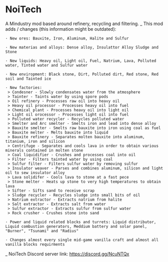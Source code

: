 # NoiTech
A Mindustry mod based around refinery, recycling and filtering.
_
This mod adds / changes (this information might be outdated):

	· New ores: Bauxite, Iron, Aluminum, Halite and Sulfur

	· New materias and alloys: Dense alloy, Insulattor Alloy Sludge and Stone

	· New liquids: Heavy oil, Light oil, Fuel, Natrium, Lava, Polluted water, Tinted water and Sulfur water

	· New enviropment: Black stone, Dirt, Polluted dirt, Red stone, Red soil and Tainted ice

	· New factories:
	 > Condesner - Slowly condensates water from the atmosphere
	 > Tainter - Taints water by using spore pods
	 > Oil refinery - Processes raw oil into heavy oil
	 > Heavy oil processor - Processes heavy oil into fuel
	 > Chemical plant - Processes heavy oil into light oil
	 > Light oil orocessor - Processes light oil into fuel
	 > Polluted water recycler - Recycles polluted water
	 > Smelter and Arc smelter - Smelts iron and lead into dense alloy
	 > Bauxite smelter - Smelts raw bauxite into iron using coal as fuel
	 > Bauxite melter - Melts bauxite into liquid
	 > Bauxite refinery - Separates molten bauxite into aluminum, titanium, iron and silicon
	 > Centrifuge - Separates and cools lava in order to obtain various minerals contained in molten stone
	 > Coal liquidifier - Crushes and processes coal into oil
	 > Filter - Filters tainted water by using coal
	 > Sulfur filter - Filters sulfur water by removing sulfur
	 > Insulator weaver - Parses and combines aluminum, silicon and light oil to sew insulator alloy
	 > Lava solidifer - Cools lava to stone at a fast pece
	 > Stone melter - Heats up stone to very high temperatures to obtain lava
	 > Sifter - Sifts sand to receive scrap
	 > Sludge recycler - Recycles sludge into small bits of oil
	 > Natrium extractor - Extracts natrium from halite
	 > Salt extractor - Extracts salt from water
	 > Sulfur extractor - Extracts sulfur from sulfur water
	 > Rock crusher - Crushes stone into sand

	· Power and liquid related blocks and turrets: Liquid distributor, Liquid combustion generators, Meddium battery and solar panel, "Burner", "Tsunami" and "Radius"
	
	· Changes almost every single mid-game vanilla craft and almost all vanilla blocks requirments
_
NoiTech Discord server link: https://discord.gg/NcuNTQx